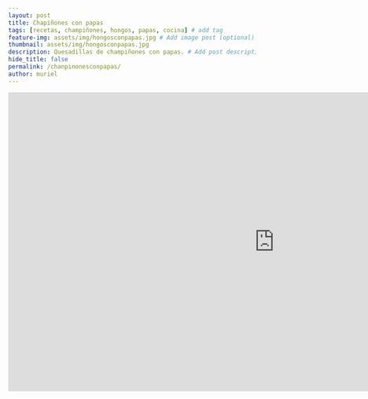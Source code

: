 ```yaml
---
layout: post
title: Chapiñones con papas
tags: [recetas, champiñones, hongos, papas, cocina] # add tag
feature-img: assets/img/hongosconpapas.jpg # Add image post (optional)
thumbnail: assets/img/hongosconpapas.jpg
description: Quesadillas de champiñones con papas. # Add post description (optional)
hide_title: false
permalink: /chanpinonesconpapas/
author: muriel
---
```


<iframe width="1082" height="608" src="https://www.youtube.com/embed/5JbnxtnZE0M" frameborder="0" allow="accelerometer; autoplay; clipboard-write; encrypted-media; gyroscope; picture-in-picture" allowfullscreen></iframe>